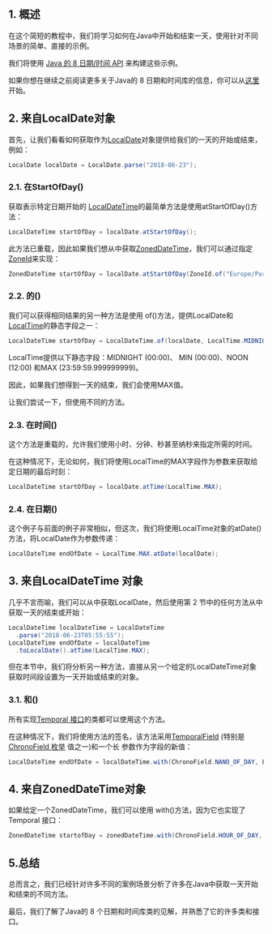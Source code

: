## 1. 概述

在这个简短的教程中，我们将学习如何在Java中开始和结束一天，使用针对不同场景的简单、直接的示例。

我们将使用 [Java 的 8 日期/时间 API](http://www.oracle.com/technetwork/articles/java/jf14-date-time-2125367.html) 来构建这些示例。

如果你想在继续之前阅读更多关于Java的 8 日期和时间库的信息，你可以从[这里](https://www.baeldung.com/java-8-date-time-intro)开始。

## 2. 来自LocalDate对象

首先，让我们看看如何获取作为[LocalDate](https://docs.oracle.com/en/java/javase/11/docs/api/java.base/java/time/LocalDate.html)对象提供给我们的一天的开始或结束，例如：

```java
LocalDate localDate = LocalDate.parse("2018-06-23");
```

### 2.1. 在StartOfDay()

获取表示特定日期开始的 [LocalDateTime](https://docs.oracle.com/en/java/javase/11/docs/api/java.base/java/time/LocalDateTime.html)的最简单方法是使用atStartOfDay()方法：

```java
LocalDateTime startOfDay = localDate.atStartOfDay();
```

此方法已重载，因此如果我们想从中获取[ZonedDateTime](https://docs.oracle.com/en/java/javase/11/docs/api/java.base/java/time/ZonedDateTime.html)，我们可以通过指定[ZoneId](https://docs.oracle.com/en/java/javase/11/docs/api/java.base/java/time/ZoneId.html)来实现：

```java
ZonedDateTime startOfDay = localDate.atStartOfDay(ZoneId.of("Europe/Paris"));
```

### 2.2. 的()

我们可以获得相同结果的另一种方法是使用 of()方法，提供LocalDate和[LocalTime](https://docs.oracle.com/en/java/javase/11/docs/api/java.base/java/time/LocalTime.html)的静态字段之一：

```java
LocalDateTime startOfDay = LocalDateTime.of(localDate, LocalTime.MIDNIGHT);
```

LocalTime提供以下静态字段：MIDNIGHT (00:00)、 MIN (00:00)、NOON (12:00) 和MAX (23:59:59.999999999)。

因此，如果我们想得到一天的结束，我们会使用MAX值。

让我们尝试一下，但使用不同的方法。

### 2.3. 在时间()

这个方法是重载的，允许我们使用小时、分钟、秒甚至纳秒来指定所需的时间。

在这种情况下，无论如何，我们将使用LocalTime的MAX字段作为参数来获取给定日期的最后时刻：

```java
LocalDateTime startOfDay = localDate.atTime(LocalTime.MAX);
```

### 2.4. 在日期()

这个例子与前面的例子非常相似，但这次，我们将使用LocalTime对象的atDate()方法，将LocalDate作为参数传递：

```java
LocalDateTime endOfDate = LocalTime.MAX.atDate(localDate);
```

## 3. 来自LocalDateTime 对象

几乎不言而喻，我们可以从中获取LocalDate，然后使用第 2 节中的任何方法从中获取一天的结束或开始：

```java
LocalDateTime localDateTime = LocalDateTime
  .parse("2018-06-23T05:55:55");
LocalDateTime endOfDate = localDateTime
  .toLocalDate().atTime(LocalTime.MAX);
```

但在本节中，我们将分析另一种方法，直接从另一个给定的LocalDateTime对象获取时间段设置为一天开始或结束的对象。

### 3.1. 和()

所有实现[Temporal 接口](https://docs.oracle.com/en/java/javase/11/docs/api/java.base/java/time/temporal/Temporal.html)的类都可以使用这个方法。

在这种情况下，我们将使用方法的签名，该方法采用[TemporalField](https://docs.oracle.com/en/java/javase/11/docs/api/java.base/java/time/temporal/TemporalField.html) (特别是[ChronoField 枚举](https://docs.oracle.com/en/java/javase/11/docs/api/java.base/java/time/temporal/ChronoField.html) 值之一)和一个长 参数作为字段的新值：

```java
LocalDateTime endOfDate = localDateTime.with(ChronoField.NANO_OF_DAY, LocalTime.MAX.toNanoOfDay());
```

## 4. 来自ZonedDateTime对象

如果给定一个ZonedDateTime，我们可以使用 with()方法，因为它也实现了Temporal 接口：

```java
ZonedDateTime startofDay = zonedDateTime.with(ChronoField.HOUR_OF_DAY, 0);
```

## 5.总结

总而言之，我们已经针对许多不同的案例场景分析了许多在Java中获取一天开始和结束的不同方法。

最后，我们了解了Java的 8 个日期和时间库类的见解，并熟悉了它的许多类和接口。